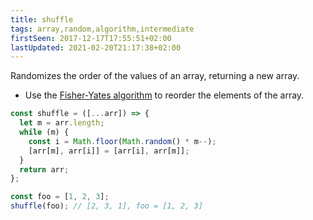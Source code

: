 ```yaml
---
title: shuffle
tags: array,random,algorithm,intermediate
firstSeen: 2017-12-17T17:55:51+02:00
lastUpdated: 2021-02-20T21:17:38+02:00
---
```


Randomizes the order of the values of an array, returning a new array.

- Use the [Fisher-Yates algorithm](https://en.wikipedia.org/wiki/Fisher%E2%80%93Yates_shuffle#Fisher_and_Yates'_original_method) to reorder the elements of the array.

```js
const shuffle = ([...arr]) => {
  let m = arr.length;
  while (m) {
    const i = Math.floor(Math.random() * m--);
    [arr[m], arr[i]] = [arr[i], arr[m]];
  }
  return arr;
};
```

```js
const foo = [1, 2, 3];
shuffle(foo); // [2, 3, 1], foo = [1, 2, 3]
```
